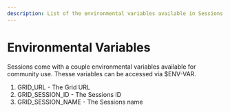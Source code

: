 ```yaml
---
description: List of the environmental variables available in Sessions
---
```


# Environmental Variables
Sessions come with a couple environmental variables available for community use. Thesse variables can be accessed via $ENV-VAR.

1. GRID_URL - The Grid URL
2. GRID_SESSION_ID - The Sessions ID
3. GRID_SESSION_NAME - The Sessions name
